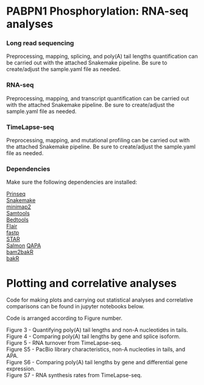 # PABPN1 Phosphorylation: RNA-seq analyses

### Long read sequencing
Preprocessing, mapping, splicing, and poly(A) tail lengths quantification can be carried out with the attached Snakemake pipeline. Be sure to create/adjust the sample.yaml file as needed.

### RNA-seq
Preprocessing, mapping, and transcript quantification can be carried out with the attached Snakemake pipeline. Be sure to create/adjust the sample.yaml file as needed.

### TimeLapse-seq
Preprocessing, mapping, and mutational profiling can be carried out with the attached Snakemake pipeline. Be sure to create/adjust the sample.yaml file as needed.

### Dependencies
Make sure the following dependencies are installed:

[Prinseq](https://prinseq.sourceforge.net/)\
[Snakemake](https://snakemake.readthedocs.io/en/stable/index.html)\
[minimap2](https://lh3.github.io/minimap2/minimap2.html)\
[Samtools](https://www.htslib.org/)\
[Bedtools](https://bedtools.readthedocs.io/en/latest/index.html)\
[Flair](https://flair.readthedocs.io/en/latest/)\
[fastp](https://github.com/OpenGene/fastp)\
[STAR](https://github.com/alexdobin/STAR)\
[Salmon](https://combine-lab.github.io/salmon/)
[QAPA](https://github.com/morrislab/qapa)\
[bam2bakR](https://github.com/simonlabcode/bam2bakR)\
[bakR](https://github.com/simonlabcode/bakR)


# Plotting and correlative analyses

Code for making plots and carrying out statistical analyses and correlative comparisons can be found in jupyter notebooks below. 

Code is arranged according to Figure number.

 Figure 3 - Quantifying poly(A) tail lengths and non-A nucleotides in tails.\
 Figure 4 - Comparing poly(A) tail lengths by gene and splice isoform.\
 Figure 5 - RNA turnover from TimeLapse-seq.\
 Figure S5 - PacBio library characteristics, non-A nucleoties in tails, and APA.\
 Figure S6 - Comparing poly(A) tail lengths by gene and differential gene expression.\
 Figure S7 - RNA synthesis rates from TimeLapse-seq.

